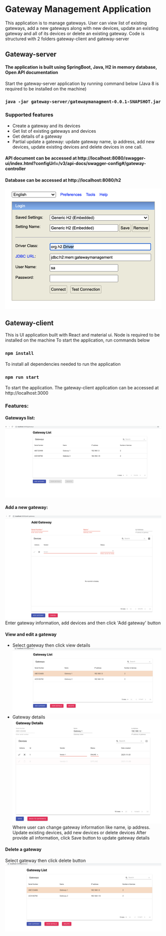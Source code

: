 # Gateway Management Application

This application is to manage gateways. User can view list of existing gateways, add a new gateways along with new devices, update an existing gateway and all of its devices or delete an existing gateway.
Code is structured with 2 folders gateway-client and gateway-server

## Gateway-server
#### The application is built using SpringBoot, Java, H2 in memory database, Open API documentation 
Start the gateway-server application by running command below (Java 8 is required to be installed on the machine)
### `java -jar gateway-server/gatewaymanagment-0.0.1-SNAPSHOT.jar`

### Supported features
 - Create a gateway and its devices
 - Get list of existing gateways and devices
 - Get details of a gateway
 - Partial update a gateway: update gateway name, ip address, add new devices, update existing devices and delete devices in one call.
#### API document can be accessed at http://localhost:8080/swagger-ui/index.html?configUrl=/v3/api-docs/swagger-config#/gateway-controller
#### Database can be accessed at http://localhost:8080/h2
![Alt text](img/database.png?raw=true "H2 Database")
## Gateway-client
This is UI application built with React and material ui. Node is required to be installed on the machine 
To start the application, run commands below
### `npm install`
To install all dependencies needed to run the application

### `npm run start`
To start the application. The gateway-client application can be accessed at http://localhost:3000

### Features:
#### Gateways list:
![Alt text](img/AllGateways.png?raw=true "View all gateways")

#### Add a new gateway:
![Alt text](img/CreateGateway.png?raw=true "Create gateway")
Enter gateway information, add devices and then click 'Add gateway' button

#### View and edit a gateway
- Select gateway then click view details
![Alt text](img/SelectGateway.png?raw=true "Select a gateway")
- Gateway details
![Alt text](img/GatewayDetails.png?raw=true "Gateway Details")
Where user can change gateway information like name, ip address. Update existing devices, add new devices or delete devices
After provide all information, click Save button to update gateway details

#### Delete a gateway
Select gateway then click delete button
![Alt text](img/SelectGateway.png?raw=true "Select a gateway")






